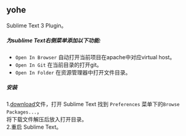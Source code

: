 ## yohe
Sublime Text 3 Plugin。

##### 为sublime Text右侧菜单添加以下功能:


* `Open In Browser`
   自动打开当前项目在apache中对应virtual host。
* `Open In Git`
   在当前目录的打开git。
* `Open In Folder`
   在资源管理器中打开文件目录。

##### 安装
 1.[download](https://github.com/magicnote/yohe/archive/master.zip)文件，打开 Sublime Text 找到 `Preferences` 菜单下的`Browse Packages...`，    
  将下载文件解压后放入打开目录。  
 2.重启 Sublime Text。